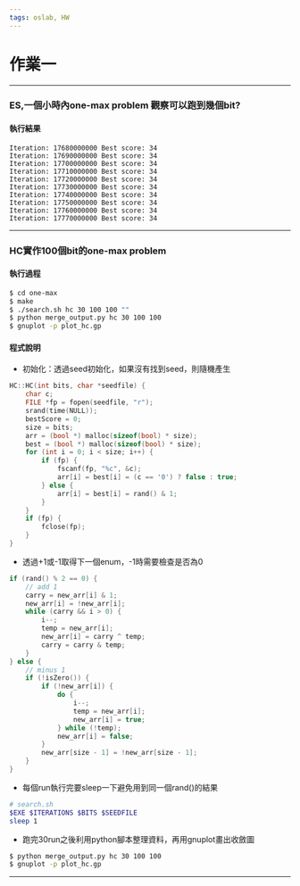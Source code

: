 ```yaml
---
tags: oslab, HW
---
```


# 作業一

---

### ES,一個小時內one-max problem 觀察可以跑到幾個bit?

#### 執行結果

```
Iteration: 17680000000 Best score: 34
Iteration: 17690000000 Best score: 34
Iteration: 17700000000 Best score: 34
Iteration: 17710000000 Best score: 34
Iteration: 17720000000 Best score: 34
Iteration: 17730000000 Best score: 34
Iteration: 17740000000 Best score: 34
Iteration: 17750000000 Best score: 34
Iteration: 17760000000 Best score: 34
Iteration: 17770000000 Best score: 34
```

---

### HC實作100個bit的one-max problem

#### 執行過程
```bash
$ cd one-max
$ make
$ ./search.sh hc 30 100 100 ""
$ python merge_output.py hc 30 100 100
$ gnuplot -p plot_hc.gp
```

#### 程式說明

- 初始化：透過seed初始化，如果沒有找到seed，則隨機產生

```cpp
HC::HC(int bits, char *seedfile) {
    char c;
    FILE *fp = fopen(seedfile, "r");
    srand(time(NULL));
    bestScore = 0;
    size = bits;
    arr = (bool *) malloc(sizeof(bool) * size);
    best = (bool *) malloc(sizeof(bool) * size);
    for (int i = 0; i < size; i++) {
        if (fp) {
            fscanf(fp, "%c", &c);
            arr[i] = best[i] = (c == '0') ? false : true;
        } else {
            arr[i] = best[i] = rand() & 1;
        }
    }
    if (fp) {
        fclose(fp);
    }
}
```

- 透過+1或-1取得下一個enum，-1時需要檢查是否為0

```cpp
if (rand() % 2 == 0) {
    // add 1
    carry = new_arr[i] & 1;
    new_arr[i] = !new_arr[i];
    while (carry && i > 0) {
        i--;
        temp = new_arr[i];
        new_arr[i] = carry ^ temp;
        carry = carry & temp;
    }
} else {
    // minus 1
    if (!isZero()) {
        if (!new_arr[i]) {
            do {
                i--;
                temp = new_arr[i];
                new_arr[i] = true;
            } while (!temp);
            new_arr[i] = false;
        }
        new_arr[size - 1] = !new_arr[size - 1];
    }
}
```

- 每個run執行完要sleep一下避免用到同一個rand()的結果

```bash
# search.sh
$EXE $ITERATIONS $BITS $SEEDFILE
sleep 1
```

- 跑完30run之後利用python腳本整理資料，再用gnuplot畫出收斂圖

```bash
$ python merge_output.py hc 30 100 100
$ gnuplot -p plot_hc.gp
```

---
